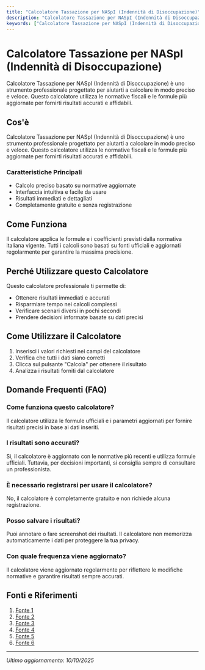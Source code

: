 ```yaml
---
title: "Calcolatore Tassazione per NASpI (Indennità di Disoccupazione)"
description: "Calcolatore Tassazione per NASpI (Indennità di Disoccupazione) è uno strumento professionale progettato per aiutarti a calcolare in modo preciso e veloce. Questo calcolatore utilizza le normative fiscali e le formule più aggiornate per fornirti risultati accurati e affidabili."
keywords: ["Calcolatore Tassazione per NASpI (Indennità di Disoccupazione)", "calcolatore", "calcolo online"]
---
```


# Calcolatore Tassazione per NASpI (Indennità di Disoccupazione)

Calcolatore Tassazione per NASpI (Indennità di Disoccupazione) è uno strumento professionale progettato per aiutarti a calcolare in modo preciso e veloce. Questo calcolatore utilizza le normative fiscali e le formule più aggiornate per fornirti risultati accurati e affidabili.

## Cos'è

Calcolatore Tassazione per NASpI (Indennità di Disoccupazione) è uno strumento professionale progettato per aiutarti a calcolare in modo preciso e veloce. Questo calcolatore utilizza le normative fiscali e le formule più aggiornate per fornirti risultati accurati e affidabili.

### Caratteristiche Principali

- Calcolo preciso basato su normative aggiornate
- Interfaccia intuitiva e facile da usare
- Risultati immediati e dettagliati
- Completamente gratuito e senza registrazione

## Come Funziona

Il calcolatore applica le formule e i coefficienti previsti dalla normativa italiana vigente. Tutti i calcoli sono basati su fonti ufficiali e aggiornati regolarmente per garantire la massima precisione.

## Perché Utilizzare questo Calcolatore

Questo calcolatore professionale ti permette di:

- Ottenere risultati immediati e accurati
- Risparmiare tempo nei calcoli complessi
- Verificare scenari diversi in pochi secondi
- Prendere decisioni informate basate su dati precisi

## Come Utilizzare il Calcolatore

1. Inserisci i valori richiesti nei campi del calcolatore
2. Verifica che tutti i dati siano corretti
3. Clicca sul pulsante "Calcola" per ottenere il risultato
4. Analizza i risultati forniti dal calcolatore

## Domande Frequenti (FAQ)

### Come funziona questo calcolatore?

Il calcolatore utilizza le formule ufficiali e i parametri aggiornati per fornire risultati precisi in base ai dati inseriti.

### I risultati sono accurati?

Sì, il calcolatore è aggiornato con le normative più recenti e utilizza formule ufficiali. Tuttavia, per decisioni importanti, si consiglia sempre di consultare un professionista.

### È necessario registrarsi per usare il calcolatore?

No, il calcolatore è completamente gratuito e non richiede alcuna registrazione.

### Posso salvare i risultati?

Puoi annotare o fare screenshot dei risultati. Il calcolatore non memorizza automaticamente i dati per proteggere la tua privacy.

### Con quale frequenza viene aggiornato?

Il calcolatore viene aggiornato regolarmente per riflettere le modifiche normative e garantire risultati sempre accurati.

## Fonti e Riferimenti

1. [Fonte 1](https://www.pensionioggi.it/strumenti/calcola-la-naspi)
2. [Fonte 2](https://www.pmi.it/economia/lavoro/esperto/126577/tassazione-irpef-e-calcolo-naspi.html)
3. [Fonte 3](https://www.inps.it/it/it/dettaglio-scheda.it.schede-servizio-strumento.schede-servizi.50593.naspi-indennit-mensile-di-disoccupazione.html)
4. [Fonte 4](https://www.welpy.it/calcola-naspi/)
5. [Fonte 5](https://www.praticheamiche.it/calcolo-importo-naspi/)
6. [Fonte 6](https://www.fiscozen.it/guide/importo-lordo-naspi/)

---

*Ultimo aggiornamento: 10/10/2025*

